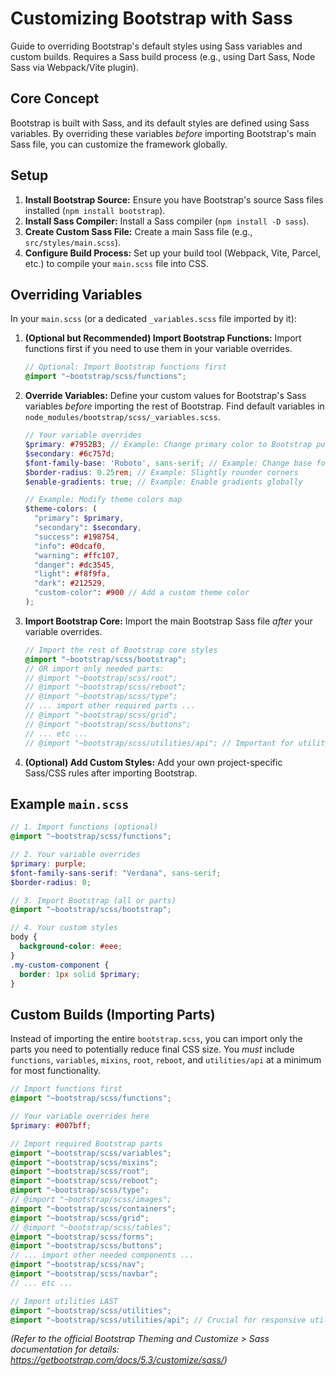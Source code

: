 # Customizing Bootstrap with Sass

Guide to overriding Bootstrap's default styles using Sass variables and custom builds. Requires a Sass build process (e.g., using Dart Sass, Node Sass via Webpack/Vite plugin).

## Core Concept

Bootstrap is built with Sass, and its default styles are defined using Sass variables. By overriding these variables *before* importing Bootstrap's main Sass file, you can customize the framework globally.

## Setup

1.  **Install Bootstrap Source:** Ensure you have Bootstrap's source Sass files installed (`npm install bootstrap`).
2.  **Install Sass Compiler:** Install a Sass compiler (`npm install -D sass`).
3.  **Create Custom Sass File:** Create a main Sass file (e.g., `src/styles/main.scss`).
4.  **Configure Build Process:** Set up your build tool (Webpack, Vite, Parcel, etc.) to compile your `main.scss` file into CSS.

## Overriding Variables

In your `main.scss` (or a dedicated `_variables.scss` file imported by it):

1.  **(Optional but Recommended) Import Bootstrap Functions:** Import functions first if you need to use them in your variable overrides.
    ```scss
    // Optional: Import Bootstrap functions first
    @import "~bootstrap/scss/functions";
    ```
2.  **Override Variables:** Define your custom values for Bootstrap's Sass variables *before* importing the rest of Bootstrap. Find default variables in `node_modules/bootstrap/scss/_variables.scss`.
    ```scss
    // Your variable overrides
    $primary: #7952B3; // Example: Change primary color to Bootstrap purple
    $secondary: #6c757d;
    $font-family-base: 'Roboto', sans-serif; // Example: Change base font
    $border-radius: 0.25rem; // Example: Slightly rounder corners
    $enable-gradients: true; // Example: Enable gradients globally

    // Example: Modify theme colors map
    $theme-colors: (
      "primary": $primary,
      "secondary": $secondary,
      "success": #198754,
      "info": #0dcaf0,
      "warning": #ffc107,
      "danger": #dc3545,
      "light": #f8f9fa,
      "dark": #212529,
      "custom-color": #900 // Add a custom theme color
    );
    ```
3.  **Import Bootstrap Core:** Import the main Bootstrap Sass file *after* your variable overrides.
    ```scss
    // Import the rest of Bootstrap core styles
    @import "~bootstrap/scss/bootstrap";
    // OR import only needed parts:
    // @import "~bootstrap/scss/root";
    // @import "~bootstrap/scss/reboot";
    // @import "~bootstrap/scss/type";
    // ... import other required parts ...
    // @import "~bootstrap/scss/grid";
    // @import "~bootstrap/scss/buttons";
    // ... etc ...
    // @import "~bootstrap/scss/utilities/api"; // Important for utility API
    ```
4.  **(Optional) Add Custom Styles:** Add your own project-specific Sass/CSS rules after importing Bootstrap.

## Example `main.scss`

```scss
// 1. Import functions (optional)
@import "~bootstrap/scss/functions";

// 2. Your variable overrides
$primary: purple;
$font-family-sans-serif: "Verdana", sans-serif;
$border-radius: 0;

// 3. Import Bootstrap (all or parts)
@import "~bootstrap/scss/bootstrap";

// 4. Your custom styles
body {
  background-color: #eee;
}
.my-custom-component {
  border: 1px solid $primary;
}
```

## Custom Builds (Importing Parts)

Instead of importing the entire `bootstrap.scss`, you can import only the parts you need to potentially reduce final CSS size. You *must* include `functions`, `variables`, `mixins`, `root`, `reboot`, and `utilities/api` at a minimum for most functionality.

```scss
// Import functions first
@import "~bootstrap/scss/functions";

// Your variable overrides here
$primary: #007bff;

// Import required Bootstrap parts
@import "~bootstrap/scss/variables";
@import "~bootstrap/scss/mixins";
@import "~bootstrap/scss/root";
@import "~bootstrap/scss/reboot";
@import "~bootstrap/scss/type";
// @import "~bootstrap/scss/images";
@import "~bootstrap/scss/containers";
@import "~bootstrap/scss/grid";
// @import "~bootstrap/scss/tables";
@import "~bootstrap/scss/forms";
@import "~bootstrap/scss/buttons";
// ... import other needed components ...
@import "~bootstrap/scss/nav";
@import "~bootstrap/scss/navbar";
// ... etc ...

// Import utilities LAST
@import "~bootstrap/scss/utilities";
@import "~bootstrap/scss/utilities/api"; // Crucial for responsive utilities
```

*(Refer to the official Bootstrap Theming and Customize > Sass documentation for details: https://getbootstrap.com/docs/5.3/customize/sass/)*
